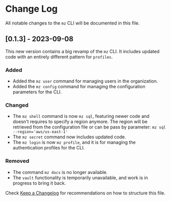 # Change Log

All notable changes to the `mz` CLI will be documented in this file.

## [0.1.3] - 2023-09-08

This new version contains a big revamp of the `mz` CLI. It includes updated code with an entirely different pattern for `profiles`.

### Added
 - Added the `mz user` command for managing users in the organization.
 - Added the `mz config` command for managing the configuration parameters for the CLI.

### Changed
 - The `mz shell` command is now `mz sql`, featuring newer code and doesn't requires to specify a region anymore. The region will be retrieved from the configuration file or can be pass by parameter: `mz sql --region='aws/us-east-1'`
 - The `mz secret` command now includes updated code.
 - The `mz login` is now `mz profile`, and it is for managing the authentication profiles for the CLI.

### Removed
 - The command `mz docs` is no longer available.
 - The `vault` functionality is temporarily unavailable, and work is in progress to bring it back.

Check [Keep a Changelog](http://keepachangelog.com/) for recommendations on how to structure this file.